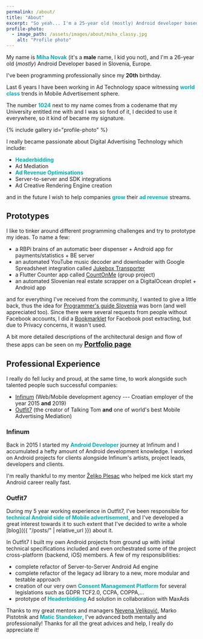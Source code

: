 ```yaml
---
permalink: /about/
title: "About"
excerpt: "So yeah... I'm a 25-year old (mostly) Android developer based in Slovenia, Europe."
profile-photo:
  - image_path: /assets/images/about/miha_classy.jpg
    alt: "Profile photo"
---
```


My name is <b style="color:#00adb5">Miha Novak</b> (it's a **male** name, I kid you not), and I'm a 26-year old (_mostly_) Android Developer based in Slovenia, Europe.

I've been programming professionally since my **20th** birthday.

Last 6 years I have been working in Ad Technology space witnessing <b style="color:#00adb5">world class</b> trends in Mobile Advertisement sphere.

The number <b style="color:#00adb5">1024</b> next to my name comes from a codename that my University entitled me with and I was so fond of it, 
I decided to use it everywhere, so it kind of became my signature.

{% include gallery id="profile-photo" %}

I really became passionate about Digital Advertising Technology which include:
- <b style="color:#00adb5">Headerbidding</b>
- Ad Mediation
- <b style="color:#00adb5">Ad Revenue Optimisations</b>
- Server-to-server and SDK integrations
- Ad Creative Rendering Engine creation

and in the future I wish to help companies <b style="color:#00adb5">grow</b> their <b style="color:#00adb5">ad revenue</b> streams.

## Prototypes
I like to tinker around different programming challenges and try to prototype my ideas.
To name a few:
- a RBPi brains of an automatic beer dispenser + Android app for payments/statistics + BE server
- an automated YouTube music decoder and downloader with Google Spreadsheet integration called [Jukebox Transporter](https://github.com/mihanovak1024/jukebox-transporter)
- a Flutter Counter app called [CountOnMe](https://play.google.com/store/apps/details?id=com.topappfield.CountOnMe) (group project)
- an automated Slovenian real estate scrapper on a DigitalOcean droplet + Android app

and for everything I've received from the community, I wanted to give a little back,
thus the idea for [Programmer's guide Slovenia](https://github.com/mihanovak1024/programmers-guide-slovenia) was born (and well appreciated too).
Since there were several requests from people without Facebook accounts, I did a [Bookmarklet](https://github.com/mihanovak1024/fejstbukov-parser) for Facebook post extracting,
but due to Privacy concerns, it wasn't used. 

A bit more detailed descriptions of the architectural design and flow of these apps can be seen on my <a style="font-size:1.3em" href="/portfolio"><b>Portfolio page</b></a>

## Professional Experience
I really do fell lucky and proud, at the same time, to work alongside such talented people such successful companies: 
- [Infinum](https://infinum.com/) (Web/Mobile development agency --- Croatian employer of the year 2015 **and** 2019)
- [Outfit7](https://outfit7.com/) (the creator of Talking Tom **and** one of world's best Mobile Advertising Mediation)

### Infinum
Back in 2015 I started my <b style="color:#00adb5">Android Developer</b> journey at Infinum and I accumulated a hefty amount of Android development knowledge.
I worked on Android projects for clients alongside Infinum's artists, project leads, developers and clients.

I'm really thankful to my mentor [Željko Plesac](https://twitter.com/ZeljkoPlesac) who helped me kick start my Android career really fast.  

### Outfit7 
During my 5 year working experience in Outfit7, I've been responsible for <b style="color:#00adb5">technical Android side of Mobile advertisement</b>, 
and I've developed a great interest towards it to such extent that I've decided to write a whole [blog]({{ "/posts/" | relative_url }}) about it.
 
In Outfit7 I built my own Android projects from ground up with initial technical specifications included
and even orchestrated some of the project cross-platform (backend, iOS) members. 
A few of my responsibilities:
- complete refactor of Server-to-Server Android Ad engine
- complete refactor of the legacy ad library to a new, more modular and testable approach
- creation of our very own <b style="color:#00adb5">Consent Management Platform</b> for several legislations such as GDPR TCF2.0, CCPA, COPPA,...
- prototype of <b style="color:#00adb5">Headerbidding</b> Ad solution in collaboration with MaxAds

Thanks to my great mentors and managers [Nevena Veljković](https://si.linkedin.com/in/nevena-veljkovic-a00961b8), Marko Pistotnik and <b style="color:#00adb5">Matic Standeker</b>,
I've advanced both mentally and professionally! Thanks for all the great advices and help, I really do appreciate it! 